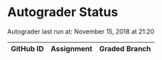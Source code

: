 # Autograder Status
Autograder last run at: November 15, 2018 at 21:20

| GitHub ID | Assignment | Graded Branch |
|-----------|------------|---------------|
